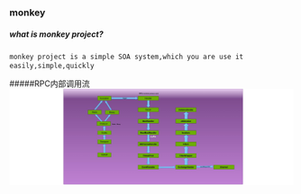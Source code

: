 ### monkey 
##### what is monkey project?

	monkey project is a simple SOA system,which you are use it easily,simple,quickly
#####RPC内部调用流
![RPC调用联调](https://github.com/hougechuanqi/monkey/blob/master/monkey/document/RPC%E8%AE%BE%E8%AE%A1.jpg)